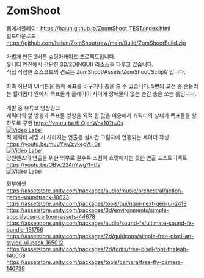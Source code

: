 # ZomShoot

웹에서플레이 : https://haiun.github.io/ZoomShoot_TEST/index.html<br>
빌드다운로드 : https://github.com/haiun/ZomShoot/raw/main/Build/ZomShootBuild.zip<br>
<br>
가볍게 만든 2버튼 슈팅아케이드 프로젝트입니다.<br>
유니티 엔진에서 간단한 3D/2D(NGUI) 리소스들 다루고 있습니다.<br>
직접 작성한 소스코드의 경로는 ZomShoot/Assets/ZomShoot/Script/ 입니다.<br>
<br>
좌측 하단의 UI버튼을 통해 목표를 바꾸거나 총을 쏠 수 있습니다.
5번의 교전 중 흔들리는 핼리콥터 안에서 목표물과 플레이어 사이에 장애물이 없는 순간 총을 쏘는 룰입니다.<br>
<br>
개발 중 유튜브 영상링크<br>
캐릭터의 앞 방향과 목표물 방향을 외적 한 값을 이용해서 캐릭터의 상체가 목표물을 향하도록 구현 https://youtu.be/fLQjenWnk10?t=0s<br>
[![Video Label](http://img.youtube.com/vi/fLQjenWnk10/1.jpg)](https://youtu.be/fLQjenWnk10?t=0s)
<br>
적 캐릭터 사망 시 사라지는 연출용 실시간 그림자에 연동되는 셰이더 작성 https://youtu.be/muBYwZzvkeg?t=0s<br>
[![Video Label](http://img.youtube.com/vi/muBYwZzvkeg/1.jpg)](https://youtu.be/muBYwZzvkeg?t=0s)
<br>
망원렌즈의 연출을 위한 외부로 갈수록 초점이 흐릿해지는 듯한 연출 포스트이펙트 https://youtu.be/OByc224nYwg?t=0s<br> 
[![Video Label](http://img.youtube.com/vi/OByc224nYwg/1.jpg)](https://youtu.be/OByc224nYwg?t=0s)
<br>

외부에셋<br>
https://assetstore.unity.com/packages/audio/music/orchestral/action-game-soundtrack-10623<br>
https://assetstore.unity.com/packages/tools/gui/ngui-next-gen-ui-2413<br>
https://assetstore.unity.com/packages/3d/environments/simple-apocalypse-cartoon-assets-44678<br>
https://assetstore.unity.com/packages/audio/sound-fx/ultimate-sound-fx-bundle-151756<br>
https://assetstore.unity.com/packages/2d/gui/icons/simple-free-pixel-art-styled-ui-pack-165012<br>
https://assetstore.unity.com/packages/2d/fonts/free-pixel-font-thaleah-140059<br>
https://assetstore.unity.com/packages/tools/camera/free-fly-camera-140739<br>
